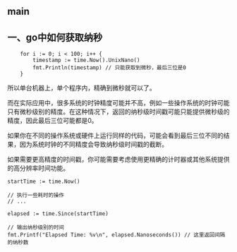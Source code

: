 ## main

## 一、go中如何获取纳秒

```
	for i := 0; i < 100; i++ {
		timestamp := time.Now().UnixNano()
		fmt.Println(timestamp) // 只能获取到微秒，最后三位是0
	}
```

所以单台机器上，单个程序内，精确到微秒就可以了。

而在实际应用中，很多系统的时钟精度可能并不高，例如一些操作系统的时钟可能只有微秒级别的精度。在这种情况下，返回的纳秒级时间戳可能只能提供微秒级的精度，因此最后三位可能都是0。

如果你在不同的操作系统或硬件上运行同样的代码，可能会看到最后三位不同的结果，因为系统时钟的不同精度会导致纳秒级时间戳的截断。

如果需要更高精度的时间戳，你可能需要考虑使用更精确的计时器或其他系统提供的高分辨率时间功能。

```
startTime := time.Now()

// 执行一些耗时的操作
// ...

elapsed := time.Since(startTime)

// 输出纳秒级别的时间
fmt.Printf("Elapsed Time: %v\n", elapsed.Nanoseconds()) // 这里返回间隔的纳秒数
```







